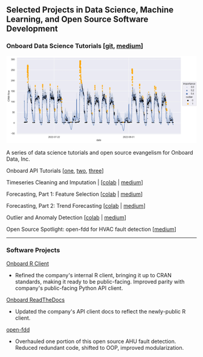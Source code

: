 ## Selected Projects in Data Science, Machine Learning, and Open Source Software Development

### Onboard Data Science Tutorials \[[git](https://github.com/onboard-data/notebooks), [medium](https://medium.com/@christopher_DT)\]

<img src="images/outlier_detection.webp"/>

A series of data science tutorials and open source evangelism for Onboard Data, Inc.

Onboard API Tutorials \[[one](https://colab.research.google.com/github/onboard-data/notebooks/blob/dev/01_api_and_wrapper.ipynb), [two](https://colab.research.google.com/github/onboard-data/notebooks/blob/dev/02_data-points-exploration-in-pandas.ipynb), [three](https://colab.research.google.com/github/onboard-data/notebooks/blob/dev/03_time-series-analysis.ipynb)\]


Timeseries Cleaning and Imputation | \[[colab](https://colab.research.google.com/github/onboard-data/notebooks/blob/dev/04_timeseries_cleaning_and_imputation.ipynb) | [medium](https://medium.com/onboard-blog/timeseries-cleaning-and-imputation-a96ab7e45eb7)\]
<!-- <img src="images/Timeseries_cleaning.webp"/> -->

Forecasting, Part 1: Feature Selection \[[colab](https://colab.research.google.com/github/onboard-data/notebooks/blob/dev/05_Forecasting_part_1.ipynb) | [medium](https://medium.com/onboard-blog/feature-selection-and-timeseries-forecasting-24067e0038e3)\]
<!-- <img src="images/Forecasting_1.webp"/> -->

Forecasting, Part 2: Trend Forecasting \[[colab](https://colab.research.google.com/github/onboard-data/notebooks/blob/dev/06_Forecasting_Part_2.ipynb) | [medium](https://medium.com/onboard-blog/timeseries-forecasting-for-building-experts-part-2-trend-forecasting-ef82f594bc28)\]
<!-- <img src="images/Forecasting_2.webp"/> -->

Outlier and Anomaly Detection \[[colab](https://colab.research.google.com/github/onboard-data/notebooks/blob/dev/07_outliers_and_anomalies.ipynb) | [medium](https://medium.com/onboard-blog/outlier-and-anomaly-detection-for-building-experts-8329492783ec)\]
<!-- <img src="images/outlier_detection.webp"/> -->

Open Source Spotlight: open-fdd for HVAC fault detection \[[medium](https://medium.com/onboard-blog/open-fdd-for-automated-hvac-fault-detection-209945efde57)\]


<!-- open in colab icon: https://camo.githubusercontent.com/84f0493939e0c4de4e6dbe113251b4bfb5353e57134ffd9fcab6b8714514d4d1/68747470733a2f2f636f6c61622e72657365617263682e676f6f676c652e636f6d2f6173736574732f636f6c61622d62616467652e737667
 -->

---

### Software Projects

[Onboard R Client](https://github.com/onboard-data/client-R)

* Refined the company's internal R client, bringing it up to CRAN standards, making it ready to be public-facing. Improved parity with company's public-facing Python API client.

[Onboard ReadTheDocs](https://onboard-api-wrappers-documentation.readthedocs.io/en/latest/index.html)

* Updated the company's API client docs to reflect the newly-public R client.

[open-fdd](https://github.com/bbartling/open-fdd/)

* Overhauled one portion of this open source AHU fault detection. Reduced redundant code, shifted to OOP, improved modularization.

<!-- ---

### Category Name 2

- [Project 1 Title](http://example.com/)
- [Project 2 Title](http://example.com/)
- [Project 3 Title](http://example.com/)
- [Project 4 Title](http://example.com/)
- [Project 5 Title](http://example.com/)

--- -->